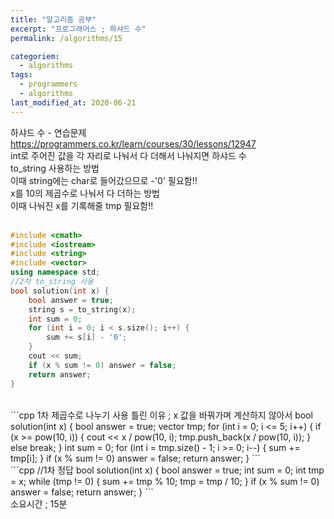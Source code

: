 ```yaml
---
title: "알고리즘 공부"
excerpt: "프로그래머스 ; 하샤드 수"
permalink: /algorithms/15

categoriem:
  - algorithms
tags:
  - programmers
  - algorithms
last_modified_at: 2020-06-21
---
```


하샤드 수 - 연습문제  
<https://programmers.co.kr/learn/courses/30/lessons/12947>  
int로 주어진 값을 각 자리로 나눠서 다 더해서 나눠지면 하샤드 수  
to_string 사용하는 방법  
이때 string에는 char로 들어갔으므로 -'0' 필요함!!  
x를 10의 제곱수로 나눠서 다 더하는 방법  
이때 나눠진 x를 기록해줄 tmp 필요함!!  
<br>
```cpp
#include <cmath>
#include <iostream>
#include <string>
#include <vector>
using namespace std;
//2차 to_string 사용
bool solution(int x) {
    bool answer = true;
    string s = to_string(x);
    int sum = 0;
    for (int i = 0; i < s.size(); i++) {
        sum += s[i] - '0';
    }
    cout << sum;
    if (x % sum != 0) answer = false;
    return answer;
}
```
<br>
```cpp
1차 제곱수로 나누기 사용
틀린 이유 ; x 값을 바꿔가며 계산하지 않아서
bool solution(int x) {
    bool answer = true;
    vector<char> tmp;
    for (int i = 0; i <= 5; i++) {
        if (x >= pow(10, i)) {
            cout << x / pow(10, i);
            tmp.push_back(x / pow(10, i));
        } else
            break;
    }
    int sum = 0;
    for (int i = tmp.size() - 1; i >= 0; i--) {
        sum += tmp[i];
    }
    if (x % sum != 0) answer = false;
    return answer;
}
```
<br>
```cpp
//1차 정답
bool solution(int x) {
    bool answer = true;
    int sum = 0;
    int tmp = x;
    while (tmp != 0) {
        sum += tmp % 10;
        tmp = tmp / 10;
    }
    if (x % sum != 0) answer = false;
    return answer;
}
```
<br>
소요시간 ; 15분
